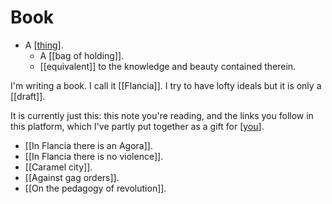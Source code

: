 # Book

- A [[thing]].
  - A [[bag of holding]].
  - [[equivalent]] to the knowledge and beauty contained therein.

I'm writing a book. I call it [[Flancia]]. I try to have lofty ideals but it is only a [[draft]].

It is currently just this: this note you're reading, and the links you follow in this platform, which I've partly put together as a gift for [[you]].

- [[In Flancia there is an Agora]].
- [[In Flancia there is no violence]].
- [[Caramel city]].
- [[Against gag orders]].
- [[On the pedagogy of revolution]].





[//begin]: # "Autogenerated link references for markdown compatibility"
[thing]: thing "Thing"
[you]: you "You"
[//end]: # "Autogenerated link references"